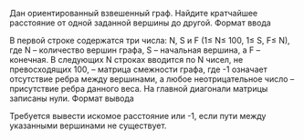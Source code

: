 Дан ориентированный взвешенный граф. Найдите кратчайшее расстояние от одной заданной вершины до другой.
Формат ввода

В первой строке содержатся три числа: N, S и F (1≤ N≤ 100, 1≤ S, F≤ N), где N – количество вершин графа, S – начальная вершина, а F – конечная. В следующих N строках вводится по N чисел, не превосходящих 100, – матрица смежности графа, где -1 означает отсутствие ребра между вершинами, а любое неотрицательное число – присутствие ребра данного веса. На главной диагонали матрицы записаны нули.
Формат вывода

Требуется вывести искомое расстояние или -1, если пути между указанными вершинами не существует.